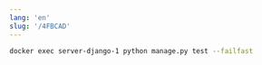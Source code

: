 ```yaml
---
lang: 'en'
slug: '/4FBCAD'
---
```


```bash
docker exec server-django-1 python manage.py test --failfast
```
